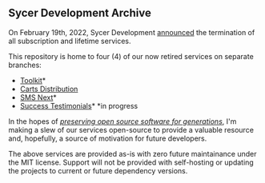 ## Sycer Development Archive

On February 19th, 2022, Sycer Development [announced](https://twitter.com/Fykowo/status/1493258304948084736?s=20&t=9slPFN_4b5KEjsqDe6yYhA&utm_source=archive) the termination of all subscription and lifetime services.

This repository is home to four (4) of our now retired services on separate branches:
- [Toolkit](https://github.com/sycer-dev/archive/tree/toolkit)*
- [Carts Distribution](https://github.com/sycer-dev/archive/tree/carts)
- [SMS Next](https://github.com/sycer-dev/archive/tree/sms)*
- [Success Testimonials](https://github.com/sycer-dev/archive/tree/success)*
\*in progress

In the hopes of [*preserving open source software for generations*](https://archiveprogram.github.com/), I'm making a slew of our services open-source to provide a valuable resource and, hopefully, a source of motivation for future developers.

The above services are provided as-is with zero future maintainance under the MIT license.
Support will not be provided with self-hosting or updating the projects to current or future dependency versions.


